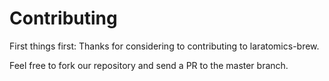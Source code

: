 # Contributing

First things first: Thanks for considering to contributing to laratomics-brew.

Feel free to fork our repository and send a PR to the master branch.
